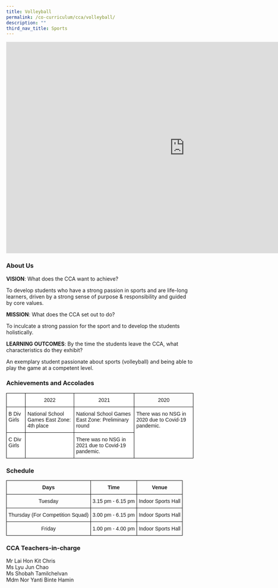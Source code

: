 ```yaml
---
title: Volleyball
permalink: /co-curriculum/cca/volleyball/
description: ""
third_nav_title: Sports
---
```

<iframe allowfullscreen="true" height="569" width="960" frameborder="0" src="https://docs.google.com/presentation/d/e/2PACX-1vSdZdgq-7zPEt5ahJrcGn9YkjQtwZM4PAsY0dla8Xts_d_KSGZnsF1aL4Y6X4m5lJBoO5a5hTkgcgoE/embed?start=true&amp;loop=true&amp;delayms=3000"></iframe>

### About Us

**VISION**: What does the CCA want to achieve?&nbsp;

To develop students who have a strong passion in sports and are life-long learners, driven by a strong sense of purpose &amp; responsibility and guided by core values.  

  

**MISSION**: What does the CCA set out to do?

To inculcate a strong passion for the sport and to develop the students holistically.  

  

**LEARNING OUTCOMES**: By the time the students leave the CCA, what characteristics do they exhibit?

An exemplary student passionate about sports (volleyball) and being able to play the game at a competent level.  

  

### Achievements and Accolades

<style type="text/css">
.tg  {border-collapse:collapse;border-spacing:0;}
.tg td{border-color:black;border-style:solid;border-width:1px;font-family:Arial, sans-serif;font-size:14px;
  overflow:hidden;padding:10px 5px;word-break:normal;}
.tg th{border-color:black;border-style:solid;border-width:1px;font-family:Arial, sans-serif;font-size:14px;
  font-weight:normal;overflow:hidden;padding:10px 5px;word-break:normal;}
.tg .tg-baqh{text-align:center;vertical-align:top}
.tg .tg-7yig{background-color:#FFF;text-align:center;vertical-align:top}
.tg .tg-ktyi{background-color:#FFF;text-align:left;vertical-align:top}
</style>
<table class="tg">
<thead>
  <tr>
    <th class="tg-7yig"></th>
    <th class="tg-7yig">2022</th>
    <th class="tg-7yig">2021</th>
    <th class="tg-baqh">2020</th>
  </tr>
</thead>
<tbody>
  <tr>
    <td class="tg-ktyi">B Div Girls</td>
    <td class="tg-ktyi">National School Games East Zone: 4th place</td>
    <td class="tg-ktyi">National School Games East Zone: Preliminary round</td>
    <td rowspan="2" class="tg-ktyi">There was no NSG in 2020 due to Covid-19 pandemic.</td>
  </tr>
  <tr>
    <td class="tg-ktyi">C Div Girls</td>
    <td class="tg-ktyi"> </td>
    <td class="tg-ktyi">There was no NSG in 2021 due to Covid-19 pandemic.</td>
  </tr>
</tbody>
</table>

### Schedule

<style type="text/css">
.tg  {border-collapse:collapse;border-spacing:0;}
.tg td{border-color:black;border-style:solid;border-width:1px;font-family:Arial, sans-serif;font-size:14px;
  overflow:hidden;padding:10px 5px;word-break:normal;}
.tg th{border-color:black;border-style:solid;border-width:1px;font-family:Arial, sans-serif;font-size:14px;
  font-weight:normal;overflow:hidden;padding:10px 5px;word-break:normal;}
.tg .tg-amwm{font-weight:bold;text-align:center;vertical-align:top}
.tg .tg-nrix{text-align:center;vertical-align:middle}
</style>
<table class="tg">
<thead>
  <tr>
    <th class="tg-amwm">Days</th>
    <th class="tg-amwm">Time</th>
    <th class="tg-amwm">Venue</th>
  </tr>
</thead>
<tbody>
  <tr>
    <td class="tg-nrix">Tuesday</td>
    <td class="tg-nrix">3.15 pm - 6.15 pm<br></td>
    <td class="tg-nrix">Indoor Sports Hall<br></td>
  </tr>
  <tr>
    <td class="tg-nrix">Thursday (For Competition Squad)</td>
    <td class="tg-nrix">3.00 pm - 6.15 pm </td>
    <td class="tg-nrix">Indoor Sports Hall </td>
  </tr>
  <tr>
    <td class="tg-nrix">Friday<br></td>
    <td class="tg-nrix">1.00 pm - 4.00 pm<br></td>
    <td class="tg-nrix">Indoor Sports Hall</td>
  </tr>
</tbody>
</table>

### CCA Teachers-in-charge

Mr Lai Hon Kit Chris   <br>
Ms Lyu Jun Chao   <br>
Ms Shobah Tamilchelvan  <br>
Mdm Nor Yanti Binte Hamin